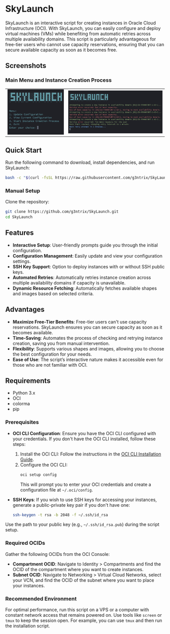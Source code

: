 # SkyLaunch

SkyLaunch is an interactive script for creating instances in Oracle Cloud Infrastructure (OCI). With SkyLaunch, you can easily configure and deploy virtual machines (VMs) while benefiting from automatic retries across multiple availability domains. This script is particularly advantageous for free-tier users who cannot use capacity reservations, ensuring that you can secure available capacity as soon as it becomes free.

## Screenshots

### Main Menu and Instance Creation Process

<table>
  <tr>
    <td><img src="Screenshots/Menu.jpg" alt="Menu" width="100%"></td>
    <td><img src="Screenshots/Process.jpg" alt="Process" width="100%"></td>
  </tr>
</table>


## Quick Start

Run the following command to download, install dependencies, and run SkyLaunch:
```bash
bash -c "$(curl -fsSL https://raw.githubusercontent.com/g3ntrix/SkyLaunch/main/setup.sh)"
```
### Manual Setup

Clone the repository:

```bash
git clone https://github.com/g3ntrix/SkyLaunch.git
cd SkyLaunch
```

## Features

- **Interactive Setup**: User-friendly prompts guide you through the initial configuration.
- **Configuration Management**: Easily update and view your configuration settings.
- **SSH Key Support**: Option to deploy instances with or without SSH public keys.
- **Automated Retries**: Automatically retries instance creation across multiple availability domains if capacity is unavailable.
- **Dynamic Resource Fetching**: Automatically fetches available shapes and images based on selected criteria.

## Advantages

- **Maximize Free-Tier Benefits**: Free-tier users can't use capacity reservations. SkyLaunch ensures you can secure capacity as soon as it becomes available.
- **Time-Saving**: Automates the process of checking and retrying instance creation, saving you from manual intervention.
- **Flexibility**: Supports various shapes and images, allowing you to choose the best configuration for your needs.
- **Ease of Use**: The script’s interactive nature makes it accessible even for those who are not familiar with OCI.

## Requirements

- Python 3.x
- OCI
- colorma
- pip

### Prerequisites

- **OCI CLI Configuration**: Ensure you have the OCI CLI configured with your credentials. If you don't have the OCI CLI installed, follow these steps:
  1. Install the OCI CLI: Follow the instructions in the [OCI CLI Installation Guide](https://docs.oracle.com/en-us/iaas/Content/API/SDKDocs/cliinstall.htm).
  2. Configure the OCI CLI:
     ```bash
     oci setup config
     ```
     This will prompt you to enter your OCI credentials and create a configuration file at `~/.oci/config`.

- **SSH Keys**: If you wish to use SSH keys for accessing your instances, generate a public-private key pair if you don't have one:
  ```bash
  ssh-keygen -t rsa -b 2048 -f ~/.ssh/id_rsa
  ```

Use the path to your public key (e.g., `~/.ssh/id_rsa.pub`) during the script setup.

### Required OCIDs

Gather the following OCIDs from the OCI Console:

- **Compartment OCID**: Navigate to Identity > Compartments and find the OCID of the compartment where you want to create instances.
- **Subnet OCID**: Navigate to Networking > Virtual Cloud Networks, select your VCN, and find the OCID of the subnet where you want to place your instances.

### Recommended Environment

For optimal performance, run this script on a VPS or a computer with constant network access that remains powered on. Use tools like `screen` or `tmux` to keep the session open. For example, you can use `tmux` and then run the installation script.


